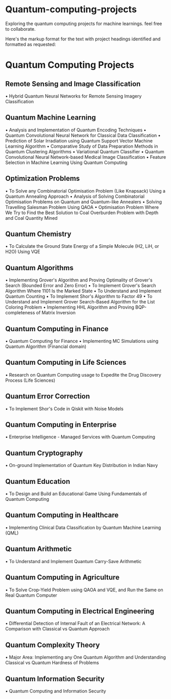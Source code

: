 # Quantum-computing-projects
Exploring the quantum computing projects for machine learnings. feel free to collaborate.


Here's the markup format for the text with project headings identified and formatted as requested:

# Quantum Computing Projects

## Remote Sensing and Image Classification
• Hybrid Quantum Neural Networks for Remote Sensing Imagery Classification

## Quantum Machine Learning
• Analysis and Implementation of Quantum Encoding Techniques
• Quantum Convolutional Neural Network for Classical Data Classification
• Prediction of Solar Irradiation using Quantum Support Vector Machine Learning Algorithm
• Comparative Study of Data Preparation Methods in Quantum Clustering Algorithms
• Variational Quantum Classifier
• Quantum Convolutional Neural Network-based Medical Image Classification
• Feature Selection in Machine Learning Using Quantum Computing

## Optimization Problems
• To Solve any Combinatorial Optimisation Problem (Like Knapsack) Using a Quantum Annealing Approach
• Analysis of Solving Combinatorial Optimisation Problems on Quantum and Quantum-like Annealers
• Solving Travelling Salesman Problem Using QAOA
• Optimisation Problem Where We Try to Find the Best Solution to Coal Overburden Problem with Depth and Coal Quantity Mined

## Quantum Chemistry
• To Calculate the Ground State Energy of a Simple Molecule (H2, LiH, or H2O) Using VQE

## Quantum Algorithms
• Implementing Grover's Algorithm and Proving Optimality of Grover's Search (Bounded Error and Zero Error)
• To Implement Grover's Search Algorithm Where 1101 Is the Marked State
• To Understand and Implement Quantum Counting
• To Implement Shor's Algorithm to Factor 49
• To Understand and Implement Grover Search-Based Algorithm for the List Coloring Problem
• Implementing HHL Algorithm and Proving BQP-completeness of Matrix Inversion

## Quantum Computing in Finance
• Quantum Computing for Finance
• Implementing MC Simulations using Quantum Algorithm (Financial domain)

## Quantum Computing in Life Sciences
• Research on Quantum Computing usage to Expedite the Drug Discovery Process (Life Sciences)

## Quantum Error Correction
• To Implement Shor's Code in Qiskit with Noise Models

## Quantum Computing in Enterprise
• Enterprise Intelligence - Managed Services with Quantum Computing

## Quantum Cryptography
• On-ground Implementation of Quantum Key Distribution in Indian Navy

## Quantum Education
• To Design and Build an Educational Game Using Fundamentals of Quantum Computing

## Quantum Computing in Healthcare
• Implementing Clinical Data Classification by Quantum Machine Learning (QML)

## Quantum Arithmetic
• To Understand and Implement Quantum Carry-Save Arithmetic

## Quantum Computing in Agriculture
• To Solve Crop-Yield Problem using QAOA and VQE, and Run the Same on Real Quantum Computer

## Quantum Computing in Electrical Engineering
• Differential Detection of Internal Fault of an Electrical Network: A Comparison with Classical vs Quantum Approach

## Quantum Complexity Theory
• Major Area: Implementing any One Quantum Algorithm and Understanding Classical vs Quantum Hardness of Problems

## Quantum Information Security
• Quantum Computing and Information Security
